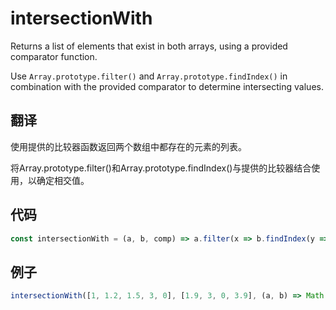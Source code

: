 # intersectionWith

Returns a list of elements that exist in both arrays, using a provided comparator function.

Use `Array.prototype.filter()` and `Array.prototype.findIndex()` in combination with the provided comparator to determine intersecting values.

## 翻译

使用提供的比较器函数返回两个数组中都存在的元素的列表。

将Array.prototype.filter()和Array.prototype.findIndex()与提供的比较器结合使用，以确定相交值。

## 代码

```js
const intersectionWith = (a, b, comp) => a.filter(x => b.findIndex(y => comp(x, y)) !== -1);
```

## 例子

```js
intersectionWith([1, 1.2, 1.5, 3, 0], [1.9, 3, 0, 3.9], (a, b) => Math.round(a) === Math.round(b)); // [1.5, 3, 0]
```
